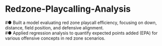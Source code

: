 # Redzone-Playcalling-Analysis
#● Built a model evaluating red zone playcall efficiency, focusing on down, distance, field position, and defensive alignment.  
#● Applied regression analysis to quantify expected points added (EPA) for various offensive concepts in red zone scenarios. 
